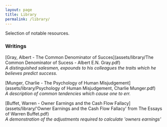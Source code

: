 ```yaml
---
layout: page
title: Library
permalink: /library/
---
```


Selection of notable resources. 

### Writings

[Gray, Albert - The Common Denominator of Succes](assets/library/The Common Denominator of Sucess - Albert E.N. Gray.pdf)  
*A distinguished salesmen, expounds to his colleagues the traits which he believes predict success.*  

[Munger, Charlie - The Psychology of Human Misjudgement](assets/library/Psychology of Human Misjudgement, Charlie Munger.pdf)  
*A description of common tendencies which cause one to err.*

[Buffet, Warren - Owner Earnings and the Cash Flow Fallacy](assets/library/'Owner Earnings and the Cash Flow Fallacy' from The Essays of Warren Buffet.pdf)  
*A demonstration of the adjustments required to calculate 'owners earnings'*

